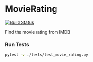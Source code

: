 # MovieRating
[![Build
Status](https://travis-ci.org/zhou-en/MovieRating.svg?branch=master)](https://travis-ci.org/zhou-en/MovieRating)

Find the movie rating from IMDB

### Run Tests

```bash
pytest -v ./tests/test_movie_rating.py
```

